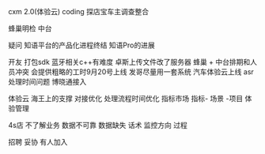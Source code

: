 cxm 2.0(体验云)
coding
探店宝车主调查整合

蜂巢明检
中台

疑问 知语平台的产品化进程终结
    知语Pro的进展

开友 打包sdk 蓝牙相关c++有难度 卓斯上传文件改了服务器
蜂巢 + 中台排期和人员冲突 会提供粗略的工时9月20号上线 发哥尽量用一套系统
汽车体验云上线 asr处理时间问题
博晓通接入

体验云 海王上的支撑 对接优化 处理流程时间优化 指标市场  指标- 场景 -项目
体验管理

4s店 不了解业务 数据不可靠 数据缺失 话术 监控方向 过程

招聘 妥协 有人加入
